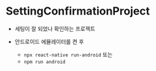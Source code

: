 # SettingConfirmationProject

- 세팅이 잘 되었나 확인하는 프로젝트

- 안드로이드 에뮬레이터를 켠 후
  
  - `npx react-native run-android` 또는
  - `npm run android`


